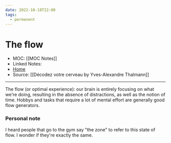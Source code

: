```yaml
---
date: 2022-10-18T22:00
tags:
  - permanent
---
```

# The flow
- MOC: [[MOC Notes]]
- Linked Notes:
- [Home](https://misudashi.ga/)
- Source: [[Décodez votre cerveau by Yves-Alexandre Thalmann]]
----------
The flow (or optimal experience): our brain is entirely focusing on what we're doing, resulting in the absence of distractions, as well as the notion of time. Hobbys and tasks that require a lot of mental effort are generally good flow generators.

### Personal note
I heard people that go to the gym say "the zone" to refer to this state of flow. I wonder if they're exactly the same.